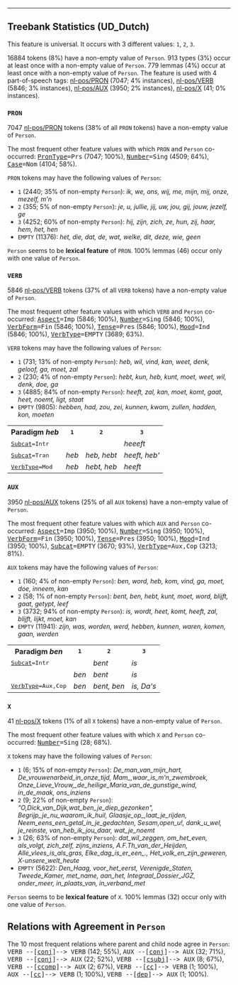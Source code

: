 

--------------------------------------------------------------------------------

## Treebank Statistics (UD_Dutch)

This feature is universal.
It occurs with 3 different values: `1`, `2`, `3`.

16884 tokens (8%) have a non-empty value of `Person`.
913 types (3%) occur at least once with a non-empty value of `Person`.
779 lemmas (4%) occur at least once with a non-empty value of `Person`.
The feature is used with 4 part-of-speech tags: [nl-pos/PRON]() (7047; 4% instances), [nl-pos/VERB]() (5846; 3% instances), [nl-pos/AUX]() (3950; 2% instances), [nl-pos/X]() (41; 0% instances).

### `PRON`

7047 [nl-pos/PRON]() tokens (38% of all `PRON` tokens) have a non-empty value of `Person`.

The most frequent other feature values with which `PRON` and `Person` co-occurred: <tt><a href="PronType.html">PronType</a>=Prs</tt> (7047; 100%), <tt><a href="Number.html">Number</a>=Sing</tt> (4509; 64%), <tt><a href="Case.html">Case</a>=Nom</tt> (4104; 58%).

`PRON` tokens may have the following values of `Person`:

* `1` (2440; 35% of non-empty `Person`): <em>ik, we, ons, wij, me, mijn, mij, onze, mezelf, m'n</em>
* `2` (355; 5% of non-empty `Person`): <em>je, u, jullie, jij, uw, jou, gij, jouw, jezelf, ge</em>
* `3` (4252; 60% of non-empty `Person`): <em>hij, zijn, zich, ze, hun, zij, haar, hem, het, hen</em>
* `EMPTY` (11376): <em>het, die, dat, de, wat, welke, dit, deze, wie, geen</em>

`Person` seems to be **lexical feature** of `PRON`. 100% lemmas (46) occur only with one value of `Person`.

### `VERB`

5846 [nl-pos/VERB]() tokens (37% of all `VERB` tokens) have a non-empty value of `Person`.

The most frequent other feature values with which `VERB` and `Person` co-occurred: <tt><a href="Aspect.html">Aspect</a>=Imp</tt> (5846; 100%), <tt><a href="Number.html">Number</a>=Sing</tt> (5846; 100%), <tt><a href="VerbForm.html">VerbForm</a>=Fin</tt> (5846; 100%), <tt><a href="Tense.html">Tense</a>=Pres</tt> (5846; 100%), <tt><a href="Mood.html">Mood</a>=Ind</tt> (5846; 100%), <tt><a href="VerbType.html">VerbType</a>=EMPTY</tt> (3689; 63%).

`VERB` tokens may have the following values of `Person`:

* `1` (731; 13% of non-empty `Person`): <em>heb, wil, vind, kan, weet, denk, geloof, ga, moet, zal</em>
* `2` (230; 4% of non-empty `Person`): <em>hebt, kun, heb, kunt, moet, weet, wil, denk, doe, ga</em>
* `3` (4885; 84% of non-empty `Person`): <em>heeft, zal, kan, moet, komt, gaat, heet, noemt, ligt, staat</em>
* `EMPTY` (9805): <em>hebben, had, zou, zei, kunnen, kwam, zullen, hadden, kon, moeten</em>

<table>
  <tr><th>Paradigm <i>heb</i></th><th><tt>1</tt></th><th><tt>2</tt></th><th><tt>3</tt></th></tr>
  <tr><td><tt><a href="Subcat.html">Subcat</a>=Intr</tt></td><td></td><td></td><td><em>heeeft</em></td></tr>
  <tr><td><tt><a href="Subcat.html">Subcat</a>=Tran</tt></td><td><em>heb</em></td><td><em>heb, hebt</em></td><td><em>heeft, heb'</em></td></tr>
  <tr><td><tt><a href="VerbType.html">VerbType</a>=Mod</tt></td><td><em>heb</em></td><td><em>hebt, heb</em></td><td><em>heeft</em></td></tr>
</table>

### `AUX`

3950 [nl-pos/AUX]() tokens (25% of all `AUX` tokens) have a non-empty value of `Person`.

The most frequent other feature values with which `AUX` and `Person` co-occurred: <tt><a href="Aspect.html">Aspect</a>=Imp</tt> (3950; 100%), <tt><a href="Number.html">Number</a>=Sing</tt> (3950; 100%), <tt><a href="VerbForm.html">VerbForm</a>=Fin</tt> (3950; 100%), <tt><a href="Tense.html">Tense</a>=Pres</tt> (3950; 100%), <tt><a href="Mood.html">Mood</a>=Ind</tt> (3950; 100%), <tt><a href="Subcat.html">Subcat</a>=EMPTY</tt> (3670; 93%), <tt><a href="VerbType.html">VerbType</a>=Aux,Cop</tt> (3213; 81%).

`AUX` tokens may have the following values of `Person`:

* `1` (160; 4% of non-empty `Person`): <em>ben, word, heb, kom, vind, ga, moet, doe, inneem, kan</em>
* `2` (58; 1% of non-empty `Person`): <em>bent, ben, hebt, kunt, moet, word, blijft, gaat, getypt, leef</em>
* `3` (3732; 94% of non-empty `Person`): <em>is, wordt, heet, komt, heeft, zal, blijft, lijkt, moet, kan</em>
* `EMPTY` (11941): <em>zijn, was, worden, werd, hebben, kunnen, waren, komen, gaan, werden</em>

<table>
  <tr><th>Paradigm <i>ben</i></th><th><tt>1</tt></th><th><tt>2</tt></th><th><tt>3</tt></th></tr>
  <tr><td><tt><a href="Subcat.html">Subcat</a>=Intr</tt></td><td></td><td><em>bent</em></td><td><em>is</em></td></tr>
  <tr><td><tt></tt></td><td><em>ben</em></td><td><em>bent</em></td><td><em>is</em></td></tr>
  <tr><td><tt><a href="VerbType.html">VerbType</a>=Aux,Cop</tt></td><td><em>ben</em></td><td><em>bent, ben</em></td><td><em>is, Da's</em></td></tr>
</table>

### `X`

41 [nl-pos/X]() tokens (1% of all `X` tokens) have a non-empty value of `Person`.

The most frequent other feature values with which `X` and `Person` co-occurred: <tt><a href="Number.html">Number</a>=Sing</tt> (28; 68%).

`X` tokens may have the following values of `Person`:

* `1` (6; 15% of non-empty `Person`): <em>De_man_van_mijn_hart, De_vrouwenarbeid_in_onze_tijd, Mam_,_waar_is_m'n_zwembroek, Onze_Lieve_Vrouw_,_de_heilige_Maria_van_de_gunstige_wind, in_de_maak, ons_inziens</em>
* `2` (9; 22% of non-empty `Person`): <em>"_O_,_Dick_van_Dijk_,_wat_ben_je_diep_gezonken_", Begrijp_je_nu_waarom_ik_huil, Glaasje_op_,_laat_je_rijden, Neem_eens_een_getal_in_je_gedachten, Sesam_,_open_u_!, dank_u_wel, je_reinste, van_heb_ik_jou_daar, wat_je_noemt</em>
* `3` (26; 63% of non-empty `Person`): <em>dat_wil_zeggen, om_het_even, als_volgt, zich_zelf, zijns_inziens, A.F.Th_van_der_Heijden, Alle_vlees_is_als_gras, Elke_dag_is_er_een_., Het_volk_en_zijn_geweren, X-unsere_welt_heute</em>
* `EMPTY` (5622): <em>Den_Haag, voor_het_eerst, Verenigde_Staten, Tweede_Kamer, met_name, aan_het, Integraal_Dossier_JGZ, onder_meer, in_plaats_van, in_verband_met</em>

`Person` seems to be **lexical feature** of `X`. 100% lemmas (32) occur only with one value of `Person`.

## Relations with Agreement in `Person`

The 10 most frequent relations where parent and child node agree in `Person`:
<tt>VERB --[<a href="../dep/conj.html">conj</a>]--> VERB</tt> (142; 55%),
<tt>AUX --[<a href="../dep/conj.html">conj</a>]--> AUX</tt> (32; 71%),
<tt>VERB --[<a href="../dep/conj.html">conj</a>]--> AUX</tt> (22; 52%),
<tt>VERB --[<a href="../dep/csubj.html">csubj</a>]--> AUX</tt> (8; 67%),
<tt>VERB --[<a href="../dep/ccomp.html">ccomp</a>]--> AUX</tt> (2; 67%),
<tt>VERB --[<a href="../dep/cc.html">cc</a>]--> VERB</tt> (1; 100%),
<tt>AUX --[<a href="../dep/cc.html">cc</a>]--> VERB</tt> (1; 100%),
<tt>VERB --[<a href="../dep/dep.html">dep</a>]--> AUX</tt> (1; 100%).

